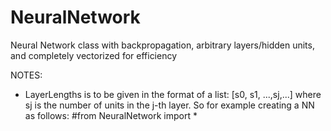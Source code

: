 NeuralNetwork
=============

Neural Network class with backpropagation, arbitrary layers/hidden units, and completely vectorized for efficiency

NOTES: 
- LayerLengths is to be given in the format of a list: [s0, s1, ...,sj,...] where sj is the number of units in the j-th layer. So for example creating a NN as follows:
#from NeuralNetwork import *
